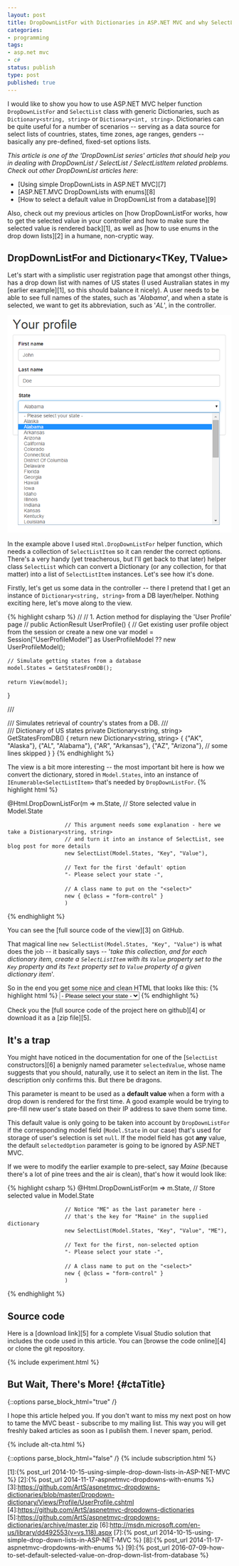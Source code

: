 ```yaml
---
layout: post
title: DropDownListFor with Dictionaries in ASP.NET MVC and why SelectList wants to kill you
categories:
- programming
tags:
- asp.net mvc
- c#
status: publish
type: post
published: true
---
```

I would like to show you how to use ASP.NET MVC helper function `DropDownListFor` and `SelectList`
class with generic Dictionaries, such as `Dictionary<string, string>` or `Dictionary<int, string>`.
Dictionaries can be quite useful for a number of scenarios -- serving as a data source for select
lists of countries, states, time zones, age ranges, genders -- basically any pre-defined, fixed-set
options lists.

_This article is one of the 'DropDownList series' articles that should help you in dealing with 
DropDownList / SelectList / SelectListItem related problems. Check out other DropDownList articles
here_:

- [Using simple DropDownLists in ASP.NET MVC][7]
- [ASP.NET.MVC DropDownLists with enums][8]
- [How to select a default value in DropDownList from a database][9]

Also, check out my previous articles on [how DropDownListFor works, how to get the selected value in
your controller and how to make sure the selected value is rendered back][1], as well as [how to use
enums in the drop down lists][2] in a humane, non-cryptic way.

## DropDownListFor and Dictionary<TKey, TValue>
Let's start with a simplistic user registration page that amongst other things, has a drop down
list with names of US states (I used Australian states in my [earlier example][1], so this should
balance it nicely). A user needs to be able to see full names of the states, such as '_Alabama_',
and when a state is selected, we want to get its abbreviation, such as '_AL_', in the controller.

<p class="center" markdown="1">
    <img src="/img/mvc/dropdowns-3/profile.png" data-gif="/img/mvc/dropdowns-3/profile-animated.gif" class="gifs" />
</p>
<script src="/js/jquery.gifplayer.js"></script>
<script>
  (function($) {
    $('.gifs').gifplayer({label: 'PLAY'});
    $('ins.play-gif').click(function() { ga('send', 'event', 'button', 'PLAY', {href: window.location.pathname}); })
  })(jQuery);
</script>

In the example above I used `Html.DropDownListFor` helper function, which needs a collection of
`SelectListItem` so it can render the correct options. There's a very handy (yet treacherous, but I'll
get back to that later) helper class `SelectList` which can convert a Dictionary (or any collection,
for that matter) into a list of `SelectListItem` instances. Let's see how it's done.

Firstly, let's get us some data in the controller -- there I pretend that I get an instance of
`Dictionary<string, string>` from a DB layer/helper. Nothing exciting here, let's move along to the
view.

{% highlight csharp %}
//
// 1. Action method for displaying the 'User Profile' page
//
public ActionResult UserProfile()
{
    // Get existing user profile object from the session or create a new one
    var model = Session["UserProfileModel"] as UserProfileModel ?? new UserProfileModel();

    // Simulate getting states from a database
    model.States = GetStatesFromDB();

    return View(model);
}

/// <summary>
/// Simulates retrieval of country's states from a DB.
/// </summary>
/// <returns>Dictionary of US states</returns>
private Dictionary<string, string> GetStatesFromDB()
{
    return new Dictionary<string, string>
    {
        {"AK", "Alaska"},
        {"AL", "Alabama"},
        {"AR", "Arkansas"},
        {"AZ", "Arizona"},
        // some lines skipped
    }
}
{% endhighlight %}

The view is a bit more interesting -- the most important bit here is how we convert the dictionary,
stored in `Model.States`, into an instance of `IEnumerable<SelectListItem>` that's needed by `DropDownListFor`.
{% highlight html %}

<!-- ...some lines skipped... -->

@Html.DropDownListFor(m => m.State, // Store selected value in Model.State

                      // This argument needs some explanation - here we take a Distionary<string, string>
                      // and turn it into an instance of SelectList, see blog post for more details
                      new SelectList(Model.States, "Key", "Value"),

                      // Text for the first 'default' option
                      "- Please select your state -",

                      // A class name to put on the "<select>"
                      new { @class = "form-control" }
                      )

<!-- ...some lines skipped... -->
{% endhighlight %}

You can see the [full source code of the view][3] on GitHub.

That magical line `new SelectList(Model.States, "Key", "Value")` is what does the job -- it
basically says -- '_take this collection, and for each dictionary item, create a `SelectListItem`
with its `Value` property set to the `Key` property and its `Text` property set to `Value` property
of a given dictionary item_'.

So in the end you get some nice and clean HTML that looks like this:
{% highlight html %}
<select class="form-control" id="State" name="State"> <!-- some attrs=ibutes skipped -->
    <option value="">- Please select your state -</option>
    <option value="AK">Alaska</option>
    <option value="AL">Alabama</option>
    <option value="AR">Arkansas</option>
    <option value="AZ">Arizona</option>
    <!-- and on it goes -->
</select>
{% endhighlight %}

Check you the [full source code of the project here on github][4] or download it as a [zip file][5].

## It's a trap
You might have noticed in the documentation for one of the [`SelectList` constructors][6] a benignly
named parameter `selectedValue`, whose name suggests that you should, naturally, use it to select an
item in the list. The description only confirms this. But there be dragons.

This parameter is meant to be used as a __default value__ when a form with a drop down is rendered for
the first time. A good example would be trying to pre-fill new user's state based on their IP
address to save them some time.

This default value is only going to be taken into account by `DropDownListFor` if the corresponding
model field (`Model.State` in our case) that's used for storage of user's selection is set `null`.
If the model field has got __any__ value, the default `selectedOption` parameter is going to be
ignored by ASP.NET MVC.

If we were to modify the earlier example to pre-select, say _Maine_ (because there's a lot of pine
trees and the air is clean), that's how it would look like:

{% highlight csharp %}
@Html.DropDownListFor(m => m.State, // Store selected value in Model.State

                      // Notice "ME" as the last parameter here -
                      // that's the key for "Maine" in the supplied dictionary
                      new SelectList(Model.States, "Key", "Value", "ME"),

                      // Text for the first, non-selected option
                      "- Please select your state -",

                      // A class name to put on the "<select>"
                      new { @class = "form-control" }
                      )
{% endhighlight %}

## Source code
Here is a [download link][5] for a complete Visual Studio solution that includes the code used in this
article. You can [browse the code online][4] or clone the git repository.

{% include experiment.html %}

## But Wait, There's More! {#ctaTitle}

{::options parse_block_html="true" /}
<div id="ctaCopy">
I hope this article helped you. If you don't want to miss my next post on how to tame the MVC
beast - subscribe to my mailing list. This way you will get freshly baked articles as soon as I 
publish them. I never spam, period.
</div>

{% include alt-cta.html %}

{::options parse_block_html="false" /}
{% include subscription.html %}

[1]:{% post_url 2014-10-15-using-simple-drop-down-lists-in-ASP-NET-MVC %}
[2]:{% post_url 2014-11-17-aspnetmvc-dropdowns-with-enums %}
[3]:https://github.com/ArtS/aspnetmvc-dropdowns-dictionaries/blob/master/Dropdown-dictionary/Views/Profile/UserProfile.cshtml
[4]:https://github.com/ArtS/aspnetmvc-dropdowns-dictionaries
[5]:https://github.com/ArtS/aspnetmvc-dropdowns-dictionaries/archive/master.zip
[6]:http://msdn.microsoft.com/en-us/library/dd492553(v=vs.118).aspx
[7]:{% post_url 2014-10-15-using-simple-drop-down-lists-in-ASP-NET-MVC %}
[8]:{% post_url 2014-11-17-aspnetmvc-dropdowns-with-enums %}
[9]:{% post_url 2016-07-09-how-to-set-default-selected-value-on-drop-down-list-from-database %}
